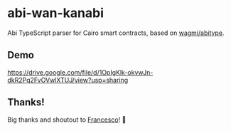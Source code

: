 # abi-wan-kanabi
Abi TypeScript parser for Cairo smart contracts, based on [wagmi/abitype](https://github.com/wagmi-dev/abitype).

## Demo

https://drive.google.com/file/d/1OpIgKlk-okvwJn-dkR2Pq2FvOVwlXTUJ/view?usp=sharing

## Thanks!

Big thanks and shoutout to [Francesco](https://github.com/fracek)! :clap:
